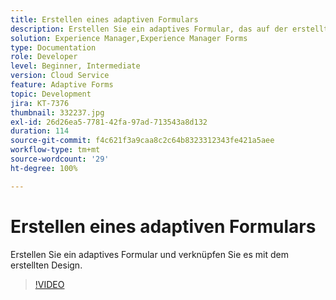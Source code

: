 ```yaml
---
title: Erstellen eines adaptiven Formulars
description: Erstellen Sie ein adaptives Formular, das auf der erstellten Vorlage basiert.
solution: Experience Manager,Experience Manager Forms
type: Documentation
role: Developer
level: Beginner, Intermediate
version: Cloud Service
feature: Adaptive Forms
topic: Development
jira: KT-7376
thumbnail: 332237.jpg
exl-id: 26d26ea5-7781-42fa-97ad-713543a8d132
duration: 114
source-git-commit: f4c621f3a9caa8c2c64b8323312343fe421a5aee
workflow-type: tm+mt
source-wordcount: '29'
ht-degree: 100%

---
```


# Erstellen eines adaptiven Formulars

Erstellen Sie ein adaptives Formular und verknüpfen Sie es mit dem erstellten Design.

>[!VIDEO](https://video.tv.adobe.com/v/332237?quality=12&learn=on)
